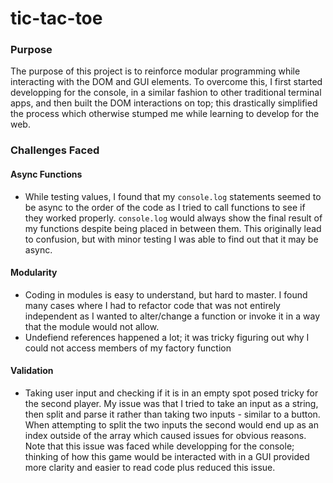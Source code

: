 # tic-tac-toe

### Purpose
The purpose of this project is to reinforce modular programming while interacting with the DOM and GUI elements. To overcome this, I first started developping for the console, in a similar fashion to other traditional terminal apps, and then built the DOM interactions on top; this drastically simplified the process which otherwise stumped me while learning to develop for the web.

### Challenges Faced
#### Async Functions
- While testing values, I found that my `console.log` statements seemed to be async to the order of the code as I tried to call functions to see if they worked properly. `console.log` would always show the final result of my functions despite being placed in between them. This originally lead to confusion, but with minor testing I was able to find out that it may be async.

#### Modularity
- Coding in modules is easy to understand, but hard to master. I found many cases where I had to refactor code that was not entirely independent as I wanted to alter/change a function or invoke it in a way that the module would not allow.
- Undefiend references happened a lot; it was tricky figuring out why I could not access members of my factory function

#### Validation
- Taking user input and checking if it is in an empty spot posed tricky for the second player. My issue was that I tried to take an input as a string, then split and parse it rather than taking two inputs - similar to a button. When attempting to split the two inputs the second would end up as an index outside of the array which caused issues for obvious reasons. Note that this issue was faced while developping for the console; thinking of how this game would be interacted with in a GUI provided more clarity and easier to read code plus reduced this issue.